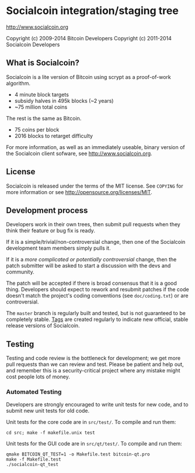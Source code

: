 Socialcoin integration/staging tree
================================

http://www.socialcoin.org

Copyright (c) 2009-2014 Bitcoin Developers
Copyright (c) 2011-2014 Socialcoin Developers

What is Socialcoin?
----------------

Socialcoin is a lite version of Bitcoin using scrypt as a proof-of-work algorithm.
 - 4 minute block targets
 - subsidy halves in 495k blocks (~2 years)
 - ~75 million total coins

The rest is the same as Bitcoin.
 - 75 coins per block
 - 2016 blocks to retarget difficulty

For more information, as well as an immediately useable, binary version of
the Socialcoin client sofware, see http://www.socialcoin.org.

License
-------

Socialcoin is released under the terms of the MIT license. See `COPYING` for more
information or see http://opensource.org/licenses/MIT.

Development process
-------------------

Developers work in their own trees, then submit pull requests when they think
their feature or bug fix is ready.

If it is a simple/trivial/non-controversial change, then one of the Socialcoin
development team members simply pulls it.

If it is a *more complicated or potentially controversial* change, then the patch
submitter will be asked to start a discussion with the devs and community.

The patch will be accepted if there is broad consensus that it is a good thing.
Developers should expect to rework and resubmit patches if the code doesn't
match the project's coding conventions (see `doc/coding.txt`) or are
controversial.

The `master` branch is regularly built and tested, but is not guaranteed to be
completely stable. [Tags](https://github.com/socialcoin-project/socialcoin/tags) are created
regularly to indicate new official, stable release versions of Socialcoin.

Testing
-------

Testing and code review is the bottleneck for development; we get more pull
requests than we can review and test. Please be patient and help out, and
remember this is a security-critical project where any mistake might cost people
lots of money.

### Automated Testing

Developers are strongly encouraged to write unit tests for new code, and to
submit new unit tests for old code.

Unit tests for the core code are in `src/test/`. To compile and run them:

    cd src; make -f makefile.unix test

Unit tests for the GUI code are in `src/qt/test/`. To compile and run them:

    qmake BITCOIN_QT_TEST=1 -o Makefile.test bitcoin-qt.pro
    make -f Makefile.test
    ./socialcoin-qt_test

